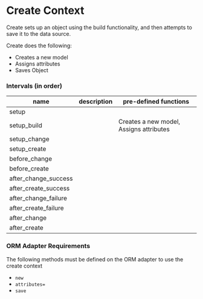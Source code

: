 # Create Context

Create sets up an object using the build functionality, and then attempts to save it to the data source.

Create does the following:

- Creates a new model
- Assigns attributes
- Saves Object

### Intervals (in order)

<table>
  <thead>
    <th>name</th>
    <th>description</th>
    <th>pre-defined functions</th>
  </thead>

  <tbody>
    <tr>
      <td>setup</td>
      <td></td>
      <td></td>
    </tr>
    <tr>
      <td>setup_build</td>
      <td></td>
      <td>
        Creates a new model, Assigns attributes
      </td>
    </tr>
    <tr>
      <td>setup_change</td>
      <td></td>
      <td></td>
    </tr>
    <tr>
      <td>setup_create</td>
      <td></td>
      <td></td>
    </tr>
    <tr>
      <td>before_change</td>
      <td></td>
      <td></td>
    </tr>
    <tr>
      <td>before_create</td>
      <td></td>
      <td></td>
    </tr>
    <tr>
      <td>after_change_success</td>
      <td></td>
      <td></td>
    </tr>
    <tr>
      <td>after_create_success</td>
      <td></td>
      <td></td>
    </tr>
    <tr>
      <td>after_change_failure</td>
      <td></td>
      <td></td>
    </tr>
    <tr>
      <td>after_create_failure</td>
      <td></td>
      <td></td>
    </tr>
    <tr>
      <td>after_change</td>
      <td></td>
      <td></td>
    </tr>
    <tr>
      <td>after_create</td>
      <td></td>
      <td></td>
    </tr>
  </tbody>
</table>

### ORM Adapter Requirements

The following methods must be defined on the ORM adapter to use the create context

- `new`
- `attributes=`
- `save`

